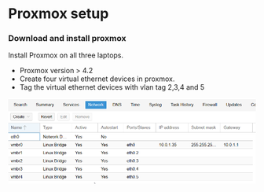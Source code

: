 # Proxmox setup
### Download and install proxmox
Install Proxmox on all three laptops.
* Proxmox version > 4.2
* Create four virtual ethernet devices in proxmox.
* Tag the virtual ethernet devices with vlan tag 2,3,4 and 5

![network in proxmox](doc/network_proxmox.png)
